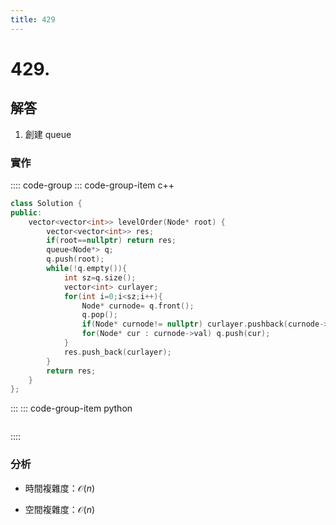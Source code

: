 ```yaml
---
title: 429
---
```


# 429.  
## 解答
1. 創建 queue   


### 實作

:::: code-group
::: code-group-item c++

``` cpp
class Solution {
public:
    vector<vector<int>> levelOrder(Node* root) {
        vector<vector<int>> res;
        if(root==nullptr) return res;
        queue<Node*> q;
        q.push(root);
        while(!q.empty()){
            int sz=q.size();
            vector<int> curlayer;
            for(int i=0;i<sz;i++){
                Node* curnode= q.front();
                q.pop();
                if(Node* curnode!= nullptr) curlayer.pushback(curnode->val);
                for(Node* cur : curnode->val) q.push(cur);
            }
            res.push_back(curlayer);
        } 
        return res;
    }
};
```

:::
::: code-group-item python

``` python


```
::::

### 分析
- 時間複雜度：$\mathcal{O}(n)$
 
- 空間複雜度：$\mathcal{O}(n)$

